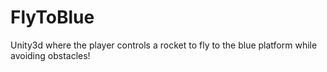 # FlyToBlue
Unity3d where the player controls a rocket to fly to the blue platform while avoiding obstacles!
